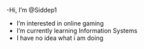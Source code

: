  -Hi, I’m @Siddep1
- I’m interested in online gaming
- I’m currently learning Information Systems
- I have no idea what i am doing

<!---
Siddep1/Siddep1 is a ✨ special ✨ repository because its `README.md` (this file) appears on your GitHub profile.
You can click the Preview link to take a look at your changes.
--->
